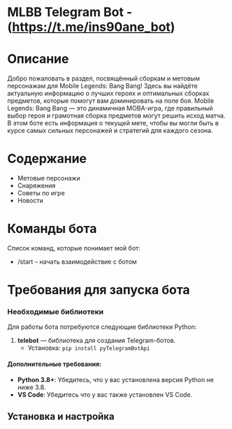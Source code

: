 # MLBB Telegram Bot - (https://t.me/ins90ane_bot)
# Описание
Добро пожаловать в раздел, посвящённый сборкам и метовым персонажам для Mobile Legends: Bang Bang! Здесь вы найдёте актуальную информацию о лучших героях и оптимальных сборках предметов, которые помогут вам доминировать на поле боя.
Mobile Legends: Bang Bang — это динамичная MOBA-игра, где правильный выбор героя и грамотная сборка предметов могут решить исход матча. В этом боте есть информация о текущей мете, чтобы вы могли быть в курсе самых сильных персонажей и стратегий для каждого сезона.
# Содержание
- Метовые персонажи
- Снаряжения
- Советы по игре
- Новости
# Команды бота 
Список команд, которые понимает мой бот:
- /start – начать взаимодействие с ботом
#  Требования для запуска бота
### Необходимые библиотеки 
Для работы бота потребуются следующие библиотеки Python:

1. **telebot** — библиотека для создания Telegram-ботов.  
   - Установка: `pip install pyTelegramBotApi`
#### Дополнительные требования:
- **Python 3.8+**: Убедитесь, что у вас установлена версия Python не ниже 3.8.
- **VS Code**: Убедитесь что у вас также установлен VS Code.
## Установка и настройка


